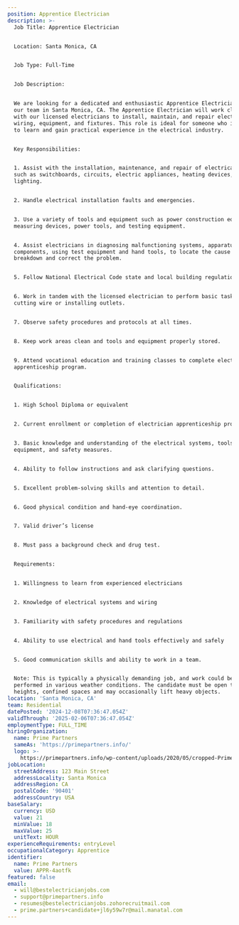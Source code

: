 ```yaml
---
position: Apprentice Electrician
description: >-
  Job Title: Apprentice Electrician


  Location: Santa Monica, CA


  Job Type: Full-Time


  Job Description:


  We are looking for a dedicated and enthusiastic Apprentice Electrician to join
  our team in Santa Monica, CA. The Apprentice Electrician will work closely
  with our licensed electricians to install, maintain, and repair electrical
  wiring, equipment, and fixtures. This role is ideal for someone who is eager
  to learn and gain practical experience in the electrical industry. 


  Key Responsibilities:


  1. Assist with the installation, maintenance, and repair of electrical systems
  such as switchboards, circuits, electric appliances, heating devices, and
  lighting.


  2. Handle electrical installation faults and emergencies.


  3. Use a variety of tools and equipment such as power construction equipment,
  measuring devices, power tools, and testing equipment.


  4. Assist electricians in diagnosing malfunctioning systems, apparatus, and
  components, using test equipment and hand tools, to locate the cause of a
  breakdown and correct the problem.


  5. Follow National Electrical Code state and local building regulations.


  6. Work in tandem with the licensed electrician to perform basic tasks such as
  cutting wire or installing outlets.


  7. Observe safety procedures and protocols at all times.


  8. Keep work areas clean and tools and equipment properly stored.


  9. Attend vocational education and training classes to complete electrician
  apprenticeship program.


  Qualifications:


  1. High School Diploma or equivalent


  2. Current enrollment or completion of electrician apprenticeship program


  3. Basic knowledge and understanding of the electrical systems, tools,
  equipment, and safety measures.


  4. Ability to follow instructions and ask clarifying questions.


  5. Excellent problem-solving skills and attention to detail.


  6. Good physical condition and hand-eye coordination.


  7. Valid driver’s license 


  8. Must pass a background check and drug test.


  Requirements:


  1. Willingness to learn from experienced electricians


  2. Knowledge of electrical systems and wiring


  3. Familiarity with safety procedures and regulations


  4. Ability to use electrical and hand tools effectively and safely


  5. Good communication skills and ability to work in a team.


  Note: This is typically a physically demanding job, and work could be
  performed in various weather conditions. The candidate must be open to work in
  heights, confined spaces and may occasionally lift heavy objects.
location: 'Santa Monica, CA'
team: Residential
datePosted: '2024-12-08T07:36:47.054Z'
validThrough: '2025-02-06T07:36:47.054Z'
employmentType: FULL_TIME
hiringOrganization:
  name: Prime Partners
  sameAs: 'https://primepartners.info/'
  logo: >-
    https://primepartners.info/wp-content/uploads/2020/05/cropped-Prime-Partners-Logo-NO-BG-1-1.png
jobLocation:
  streetAddress: 123 Main Street
  addressLocality: Santa Monica
  addressRegion: CA
  postalCode: '90401'
  addressCountry: USA
baseSalary:
  currency: USD
  value: 21
  minValue: 18
  maxValue: 25
  unitText: HOUR
experienceRequirements: entryLevel
occupationalCategory: Apprentice
identifier:
  name: Prime Partners
  value: APPR-4aotfk
featured: false
email:
  - will@bestelectricianjobs.com
  - support@primepartners.info
  - resumes@bestelectricianjobs.zohorecruitmail.com
  - prime.partners+candidate+jl6y59w7r@mail.manatal.com
---
```


